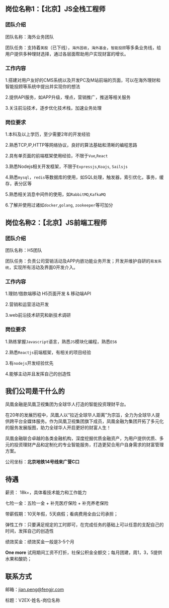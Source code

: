 ## 岗位名称1：【北京】JS全栈工程师

### 团队介绍

团队名称：海外业务团队

团队任务：支持着`美股`（已下线），`海外固收`，`海外基金`，`智能投顾`等多条业务线，给用户提供多种理财选择，通过各层面帮助用户实现财富的增长。

### 工作内容

1.搭建对用户友好的CMS系统以及开发PC及M站前端的页面，可以在海外理财和智能投顾等系统中提出并实现你的想法

2.提供API服务，如APP升级，埋点，营销推广，推送等相关服务

3.关注前沿技术，逐步优化技术栈，加速业务处理

### 岗位要求

1.本科及以上学历，至少需要2年的开发经验

2.熟悉TCP,IP,HTTP等网络协议，良好的算法基础和清晰的编程思路

2.具有单页面的前端框架使用经验，不限于`Vue`,`React`

3.熟悉Nodejs相关开发框架，不限于`Expressjs`,`Koajs`, `Sailsjs`

4.熟悉`mysql`，`redis`等数据库的使用，如SQL处理，触发器，索引优化，事务，缓存，表分区等

5.熟悉相关消息中间件的使用，如`RabbitMQ`,`KafkaMQ`

6.了解并使用过诸如`docker`,`golang`, `zookeeper`等可加分


## 岗位名称2：【北京】JS前端工程师

### 团队介绍

团队名称：H5团队

团队任务：负责公司营销活动及APP内嵌功能业务开发；开发并维护自研的`易发系统`，实现所有活动及界面0开发介入。

### 工作内容

1.理财/借款端移动 H5页面开发 & 移动端API

2.营销和运营活动开发

3.web前沿技术研究和新技术调研

### 岗位要求

1.熟练掌握`Javascript`语言，熟悉`JS`模块化编程，熟悉`ES6`

2.熟悉`Reactjs`前端框架，有相关的项目经验

3.有`nodejs`开发经验优先

4.能够主动并且发挥自己的创造性


## 我们公司是干什么的

凤凰金融是凤凰卫视集团为全球华人打造的智能投资理财平台。

在20年的发展历程中，凤凰人以“拉近全球华人距离”为宗旨，全力为全球华人提供跨平台全媒体服务。作为凤凰卫视集团旗下成员，凤凰金融为集团开拓了多元化的服务发展版图，助力全球华人开启更好的财富人生！

凤凰金融联合卓越的各类金融机构，深度挖掘优质金融资产，为用户提供优质、多元的投资理财产品和定制化的专业智能服务，打造更契合用户自身需求的财富管理方案。

公司坐标：**北京地铁14号线来广营C口**


## 待遇

薪资： 18k+，具体看技术能力和工作能力

七险一金：五险一金 + 补充医疗保险 + 补充养老保险

带薪假期：10天年假，5天病假；看病费用全由公司承担；

弹性工作：只要满足规定的工时即可，在完成任务的基础上可以任意的支配自己的时间，发挥自己的创造性

绩效奖金：绩效奖金一般是3-5个月

**One more** 试用期间工资不打折，社保公积金全额交；每月团建，周1，3，5提供水果和酸奶；

## 联系方式

邮箱：jian.peng@fengjr.com

标题：V2EX-姓名-岗位名称

